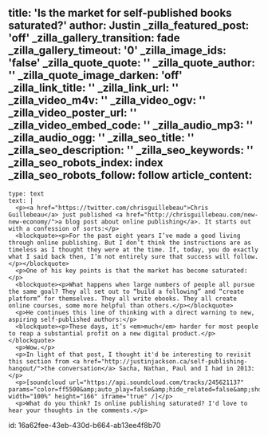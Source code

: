 title: 'Is the market for self-published books saturated?'
author: Justin
_zilla_featured_post: 'off'
_zilla_gallery_transition: fade
_zilla_gallery_timeout: '0'
_zilla_image_ids: 'false'
_zilla_quote_quote: ''
_zilla_quote_author: ''
_zilla_quote_image_darken: 'off'
_zilla_link_title: ''
_zilla_link_url: ''
_zilla_video_m4v: ''
_zilla_video_ogv: ''
_zilla_video_poster_url: ''
_zilla_video_embed_code: ''
_zilla_audio_mp3: ''
_zilla_audio_ogg: ''
_zilla_seo_title: ''
_zilla_seo_description: ''
_zilla_seo_keywords: ''
_zilla_seo_robots_index: index
_zilla_seo_robots_follow: follow
article_content:
  -
    type: text
    text: |
      <p><a href="https://twitter.com/chrisguillebeau">Chris Guillebeau</a> just published <a href="http://chrisguillebeau.com/new-new-economy/">a blog post about online publishing</a>. It starts out with a confession of sorts:</p>
      <blockquote><p>For the past eight years I’ve made a good living through online publishing. But I don’t think the instructions are as timeless as I thought they were at the time. If, today, you do exactly what I said back then, I’m not entirely sure that success will follow.</p></blockquote>
      <p>One of his key points is that the market has become saturated:</p>
      <blockquote><p>What happens when large numbers of people all pursue the same goal? They all set out to “build a following” and “create platform” for themselves. They all write ebooks. They all create online courses, some more helpful than others.</p></blockquote>
      <p>He continues this line of thinking with a direct warning to new, aspiring self-published authors:</p>
      <blockquote><p>These days, it’s <em>much</em> harder for most people to reap a substantial profit on a new digital product.</p></blockquote>
      <p>Wow.</p>
      <p>In light of that post, I thought it'd be interesting to revisit this section from <a href="http://justinjackson.ca/self-publishing-hangout/">the conversation</a> Sacha, Nathan, Paul and I had in 2013:</p>
      <p>[soundcloud url="https://api.soundcloud.com/tracks/245621137" params="color=ff5500&amp;auto_play=false&amp;hide_related=false&amp;show_comments=true&amp;show_user=true&amp;show_reposts=false" width="100%" height="166" iframe="true" /]</p>
      <p>What do you think? Is online publishing saturated? I'd love to hear your thoughts in the comments.</p>
      
id: 16a62fee-43eb-430d-b664-ab13ee4f8b70
